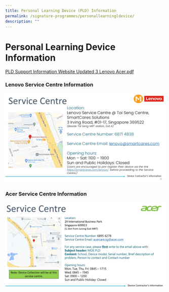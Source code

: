 ```yaml
---
title: Personal Learning Device (PLD) Information
permalink: /signature-programmes/personallearningldevice/
description: ""
---
```

# Personal Learning Device Information
[PLD Support Information Website Updated 3 Lenovo Acer.pdf](/files/PLD%20Support%20Information%20Website%20Updated%203%20Lenovo%20Acer.pdf)


### Lenovo Service Centre Information
![](/images/PLD%201.jpeg)
### Acer Service Centre Information
![](/images/PLD%202.jpeg)